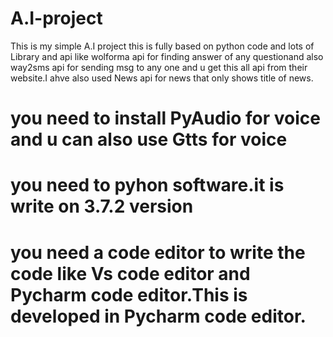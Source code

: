 # A.I-project
This is my simple A.I project this is fully based on python code and lots of Library and api like wolforma api for finding answer of any 
questionand also way2sms api for sending msg to any one and u get this all api from their website.I ahve also used News api for news that
only shows title of news.
# you need to install PyAudio for voice and u can also use Gtts for voice 
# you need to pyhon software.it is write on 3.7.2 version
# you need a code editor to write the code like Vs code editor and Pycharm code editor.This is developed in Pycharm code editor.

